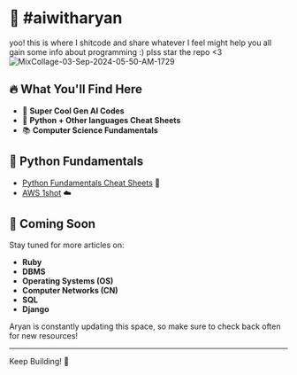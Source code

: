 # 🤖 #aiwitharyan

yoo! this is where I shitcode and share whatever I feel might help you all gain some info about programming :)
plss star the repo <3
![MixCollage-03-Sep-2024-05-50-AM-1729](https://github.com/user-attachments/assets/659f2978-55af-463a-afa3-8967c08a3dfe)

## 🔥 What You'll Find Here

- 🌟 **Super Cool Gen AI Codes**
- 🐍 **Python + Other languages Cheat Sheets**
- 📚 **Computer Science Fundamentals**
  
## 🐍 Python Fundamentals
- [Python Fundamentals Cheat Sheets](https://github.com/ARYANK-08/aiwitharyan/tree/main/python%20fundamentals) 🐍
- [AWS 1shot](https://github.com/ARYANK-08/aiwitharyan/blob/main/AWS/README.md) ☁️

## 🚀 Coming Soon

Stay tuned for more articles on:

- **Ruby**
- **DBMS**
- **Operating Systems (OS)**
- **Computer Networks (CN)**
- **SQL**
- **Django**


Aryan is constantly updating this space, so make sure to check back often for new resources!

---

Keep Building! 🚀
